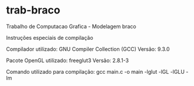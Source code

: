 # trab-braco
Trabalho de Computacao Grafica - Modelagem braco

Instruções especiais de compilação

Compilador utilizado: GNU Compiler Collection (GCC)
Versão: 9.3.0

Pacote OpenGL utilizado: freeglut3
Versão: 2.8.1-3

Comando utilizado para compilação: gcc main.c -o main -lglut -lGL -lGLU -lm
